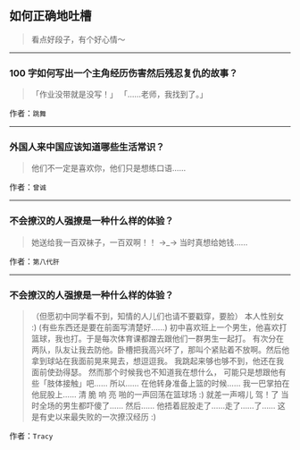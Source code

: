 ## 如何正确地吐槽

> 看点好段子，有个好心情～


 
---

### 100 字如何写出一个主角经历伤害然后残忍复仇的故事？

> 「作业没带就是没写！」
> 「……老师，我找到了。」


作者：`跳舞`

---

### 外国人来中国应该知道哪些生活常识？

> 他们不一定是喜欢你，他们只是想练口语……


作者：`曾诚`

---

### 不会撩汉的人强撩是一种什么样的体验？

> 她送给我一百双袜子，一百双啊！！
> →_→ 当时真想给她钱……


作者：`第八代肝`

---

### 不会撩汉的人强撩是一种什么样的体验？

> （但愿初中同学看不到，知情的人儿们也请不要戳穿，要脸）
> 本人性别女 :) (有些东西还是要在前面写清楚好……)
> 初中喜欢班上一个男生，他喜欢打篮球，我也打。于是每次体育课都蹭去跟他们一群男生一起打。
> 有次分在两队，队友让我去防他。卧槽把我高兴坏了，那叫个紧贴着不放啊。然后他拿到球站在我面前晃来晃去，想逗逗我。
> 我跳起来够也够不到，他还在我面前使劲得瑟。
> 然而那个时候我也不知道我在想什么，
> 可能只是想跟他有些「肢体接触」吧……
> 所以……
> 在他转身准备上篮的时候……
> 我一巴掌拍在他屁股上……
> 清 脆
> 响 亮
> 啪的一声回荡在篮球场 :)
> 就差一声嘚儿 驾！了
> 当时全场的男生都吓傻了……
> 然后……
> 他捂着屁股走了……走了……了……
> 这是有史以来最失败的一次撩汉经历 :)


作者：`Tracy`